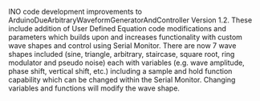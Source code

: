 INO code development improvements to ArduinoDueArbitraryWaveformGeneratorAndController Version 1.2.
These include addition of User Defined Equation code modifications and parameters which builds upon and increases functionality with custom wave shapes and control using Serial Monitor. There are now 7 wave shapes included (sine, triangle, arbitrary, staircase, square root, ring modulator and pseudo noise) each with variables (e.g. wave amplitude, phase shift, vertical shift, etc.) including a sample and hold function capability which can be changed within the Serial Monitor. Changing variables and functions will modify the wave shape.

